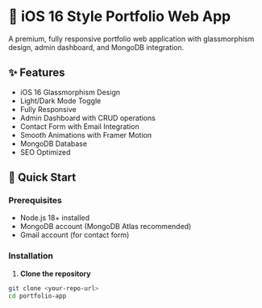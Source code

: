 # 🎨 iOS 16 Style Portfolio Web App

A premium, fully responsive portfolio web application with glassmorphism design, admin dashboard, and MongoDB integration.

## ✨ Features

- iOS 16 Glassmorphism Design
- Light/Dark Mode Toggle
- Fully Responsive
- Admin Dashboard with CRUD operations
- Contact Form with Email Integration
- Smooth Animations with Framer Motion
- MongoDB Database
- SEO Optimized

## 🚀 Quick Start

### Prerequisites

- Node.js 18+ installed
- MongoDB account (MongoDB Atlas recommended)
- Gmail account (for contact form)

### Installation

1. **Clone the repository**
```bash
git clone <your-repo-url>
cd portfolio-app